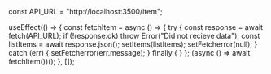 const API_URL = "http://localhost:3500/item";

useEffect(() => { const fetchItem = async () => { try { const response = await fetch(API_URL);
  if (!response.ok) throw Error("Did not recieve data");
  const listItems = await response.json();
  setItems(listItems);
  setFetcherror(null);
} catch (err) {
  setFetcherror(err.message);
} finally {
}
}; (async () => await fetchItem())(); }, []);